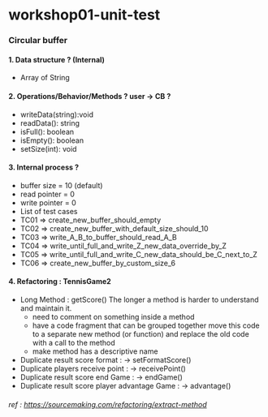 # workshop01-unit-test

### Circular buffer

#### 1. Data structure ? (Internal)
  * Array of String

#### 2. Operations/Behavior/Methods ? user -> CB ?
  * writeData(string):void
  * readData(): string
  * isFull(): boolean
  * isEmpty(): boolean
  * setSize(int): void

#### 3. Internal process ?

  * buffer size = 10 (default)
  * read pointer = 0
  * write pointer = 0
  * List of test cases
  * TC01 => create_new_buffer_should_empty
  * TC02 => create_new_buffer_with_default_size_should_10
  * TC03 => write_A_B_to_buffer_should_read_A_B
  * TC04 => write_until_full_and_write_Z_new_data_override_by_Z
  * TC05 => write_until_full_and_write_C_new_data_should_be_C_next_to_Z
  * TC06 => create_new_buffer_by_custom_size_6

#### 4. Refactoring : TennisGame2 
  * Long Method : getScore() The longer a method  is harder to understand and maintain it.
    * need to comment on something inside a method
    * have a code fragment that can be grouped together move this code to a separate new method (or function) 
        and replace the old code with a call to the method
    * make method has a descriptive name
  * Duplicate result score format : -> setFormatScore()
  * Duplicate players receive point : -> receivePoint()
  * Duplicate result score end Game : -> endGame()
  * Duplicate result score player advantage Game : -> advantage()
   
    
###### ref : https://sourcemaking.com/refactoring/extract-method